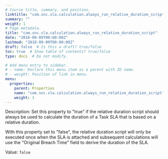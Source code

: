 ```yaml
---
# Course title, summary, and position.
linktitle: "com.snc.sla.calculation.always_run_relative_duration_script"
summary: ""
weight: 1
# Page metadata.
title: "com.snc.sla.calculation.always_run_relative_duration_script"
date: "2018-09-09T00:00:00Z"
lastmod: "2018-09-09T00:00:00Z"
draft: false  # Is this a draft? true/false
toc: true  # Show table of contents? true/false
type: docs  # Do not modify.

# Add menu entry to sidebar.
# - name: Declare this menu item as a parent with ID name.
# - weight: Position of link in menu.
menu:
  properties:
    parent: Properties
    name: "com.snc.sla.calculation.always_run_relative_duration_script"
    weight: 1
---
```


Description: Set this property to "true" if the relative duration script should always be used to calculate the duration of a Task SLA that is based on a relative duration.

With this property set to "false", the relative duration script will only be executed once when the SLA is attached and subsequent calculations will use the "Original Breach Time" field to derive the duration of the SLA.


Value: `false`